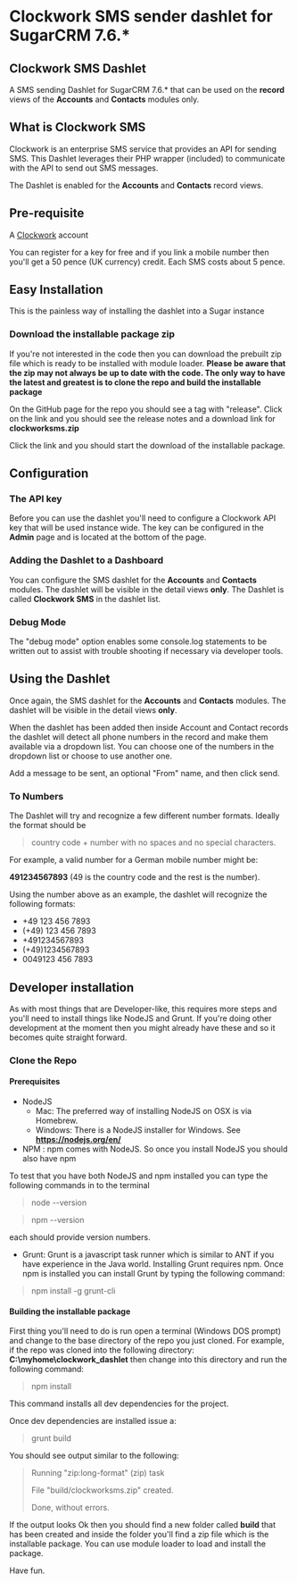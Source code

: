 # Clockwork SMS sender dashlet for SugarCRM 7.6.*

## Clockwork SMS Dashlet

A SMS sending Dashlet for SugarCRM 7.6.* that can be used on the **record** views of the **Accounts** and 
**Contacts** modules only.

## What is Clockwork SMS

Clockwork is an enterprise SMS service that provides an API for sending SMS.
This Dashlet leverages their PHP wrapper (included) to communicate with the API to send
out SMS messages.

The Dashlet is enabled for the **Accounts** and **Contacts** record views.

Pre-requisite
-------------

A [Clockwork](http://clockworksms.com "Clockwork") account

You can register for a key for free and if you link a mobile number then you'll get a
50 pence (UK currency) credit. Each SMS costs about 5 pence.


## Easy Installation

This is the painless way of installing the dashlet into a Sugar instance 

### Download the installable package zip

If you're not interested in the code then
you can download the prebuilt zip file which is ready to be installed with module loader.
__Please be aware that the zip may not always be up to date with the code. The only way to
 have the latest and greatest is to clone the repo and build the installable package__
 
On the GitHub page for the repo you should see a tag with "release". Click on the link
and you should see the release notes and a download link for __clockworksms.zip__

Click the link and you should start the download of the installable package.

## Configuration

### The API key

Before you can use the dashlet you'll need to configure a Clockwork API key that will
be used instance wide. The key can be configured in the __Admin__ page and is located
at the bottom of the page.

### Adding the Dashlet to a Dashboard

You can configure the SMS dashlet for the __Accounts__ and __Contacts__ modules. 
The dashlet will be visible in the detail views __only__. The Dashlet is called 
__Clockwork SMS__ in the dashlet list.

### Debug Mode

The "debug mode" option enables some console.log statements to be written out to assist
with trouble shooting if necessary via developer tools.


## Using the Dashlet

Once again, the SMS dashlet for the __Accounts__ and __Contacts__ modules. 
The dashlet will be visible in the detail views __only__.

When the dashlet has been added then inside Account and Contact records the dashlet
will detect all phone numbers in the record and make them available via a dropdown
list. You can choose one of the numbers in the dropdown list or choose to use another 
one.

Add a message to be sent, an optional "From" name, and then click send.

### To Numbers

The Dashlet will try and recognize a few different number formats. Ideally the format
should be 

> country code + number with no spaces and no special characters. 

For example, a valid number for a German mobile number might be:

__491234567893__ (49 is the country code and the rest is the number).

Using the number above as an example, the dashlet will recognize the following formats:

* +49 123 456 7893
* (+49) 123 456 7893
* +491234567893
* (+49)1234567893
* 0049123 456 7893

## Developer installation

As with most things that are Developer-like, this requires more steps and you'll
need to install things like NodeJS and Grunt. If you're doing other development at the
moment then you might already have these and so it becomes quite straight forward.

### Clone the Repo

#### Prerequisites
 
 * NodeJS
    * Mac: The preferred way of installing NodeJS on OSX is via Homebrew.
    * Windows: There is a NodeJS installer for Windows. See __https://nodejs.org/en/__
 * NPM : npm comes with NodeJS. So once you install NodeJS you should also have npm
 
To test that you have both NodeJS and npm installed you can type the following commands in to the terminal
> node --version

> npm --version

each should provide version numbers.    

* Grunt: Grunt is a javascript task runner which is similar to ANT if you have
 experience in the Java world. Installing Grunt requires npm. Once npm is installed
 you can install Grunt by typing the following command:
 
> npm install -g grunt-cli
 
 
#### Building the installable package
 
 First thing you'll need to do is run open a terminal (Windows DOS prompt) and change
 to the base directory of the repo you just cloned. For example, if the repo was cloned
 into the following directory: __C:\myhome\clockwork_dashlet__ then change into this
 directory and run the following command:
 
> npm install

This command installs all dev dependencies for the project. 

Once dev dependencies are installed issue a:

> grunt build

You should see output similar to the following:

> Running "zip:long-format" (zip) task
>
> File "build/clockworksms.zip" created.
>
> Done, without errors.

If the output looks Ok then you should find a new folder called __build__ that
has been created and inside the folder you'll find a zip file which is the installable
package. You can use module loader to load and install the package.

Have fun.

 
 





